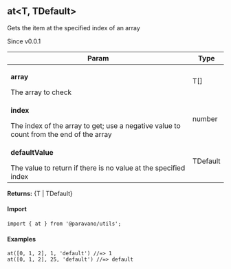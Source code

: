 <h2>at&lt;T, TDefault&gt;</h2>
<p>Gets the item at the specified index of an array</p>
<p>Since v0.0.1</p>
<table>
      <thead>
      <tr>
        <th>Param</th>
        <th>Type</th></tr>
      </thead>
      <tbody><tr><td><p><b>array</b></p>The array to check</td><td>T[]</td></tr><tr><td><p><b>index</b></p>The index of the array to get; use a negative value to count from the end of the array</td><td>number</td></tr><tr><td><p><b>defaultValue</b></p>The value to return if there is no value at the specified index</td><td>TDefault</td></tr></tbody>
    </table><p><b>Returns:</b> {T | TDefault}</p>
<h4>Import</h4>

```
import { at } from '@paravano/utils';
```

  <h4>Examples</h4>




```    
at([0, 1, 2], 1, 'default') //=> 1
at([0, 1, 2], 25, 'default') //=> default
```

    
